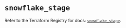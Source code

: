 # `snowflake_stage`

Refer to the Terraform Registry for docs: [`snowflake_stage`](https://registry.terraform.io/providers/snowflake-labs/snowflake/0.87.0/docs/resources/stage).
